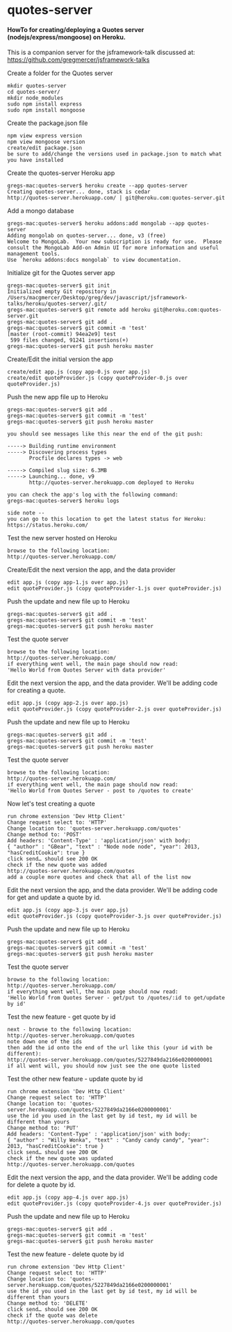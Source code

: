 quotes-server
==================

#### HowTo for creating/deploying a Quotes server (nodejs/express/mongoose) on Heroku.

This is a companion server for the jsframework-talk discussed at:
https://github.com/gregmercer/jsframework-talks

Create a folder for the Quotes server
```
mkdir quotes-server
cd quotes-server/
mkdir node_modules
sudo npm install express
sudo npm install mongoose
```

Create the package.json file
```
npm view express version
npm view mongoose version
create/edit package.json
be sure to add/change the versions used in package.json to match what you have installed
```

Create the quotes-server Heroku app
```
gregs-mac:quotes-server$ heroku create --app quotes-server
Creating quotes-server... done, stack is cedar
http://quotes-server.herokuapp.com/ | git@heroku.com:quotes-server.git
```

Add a mongo database
```
gregs-mac:quotes-server$ heroku addons:add mongolab --app quotes-server
Adding mongolab on quotes-server... done, v3 (free)
Welcome to MongoLab.  Your new subscription is ready for use.  Please consult the MongoLab Add-on Admin UI for more information and useful management tools.
Use `heroku addons:docs mongolab` to view documentation.
```

Initialize git for the Quotes server app
```
gregs-mac:quotes-server$ git init
Initialized empty Git repository in /Users/macgmercer/Desktop/greg/dev/javascript/jsframework-talks/heroku/quotes-server/.git/
gregs-mac:quotes-server$ git remote add heroku git@heroku.com:quotes-server.git
gregs-mac:quotes-server$ git add .
gregs-mac:quotes-server$ git commit -m 'test'
[master (root-commit) 94ea2e9] test
 599 files changed, 91241 insertions(+)
gregs-mac:quotes-server$ git push heroku master
```

Create/Edit the initial version the app
```
create/edit app.js (copy app-0.js over app.js)
create/edit quoteProvider.js (copy quoteProvider-0.js over quoteProvider.js)
```

Push the new app file up to Heroku
```
gregs-mac:quotes-server$ git add .
gregs-mac:quotes-server$ git commit -m 'test'
gregs-mac:quotes-server$ git push heroku master

you should see messages like this near the end of the git push:

-----> Building runtime environment
-----> Discovering process types
       Procfile declares types -> web

-----> Compiled slug size: 6.3MB
-----> Launching... done, v9
       http://quotes-server.herokuapp.com deployed to Heroku

you can check the app's log with the following command:
gregs-mac:quotes-server$ heroku logs       

side note -- 
you can go to this location to get the latest status for Heroku:
https://status.heroku.com/
```

Test the new server hosted on Heroku
```
browse to the following location:
http://quotes-server.herokuapp.com/
```

Create/Edit the next version the app, and the data provider
```
edit app.js (copy app-1.js over app.js)
edit quoteProvider.js (copy quoteProvider-1.js over quoteProvider.js)
```

Push the update and new file up to Heroku
```
gregs-mac:quotes-server$ git add .
gregs-mac:quotes-server$ git commit -m 'test'
gregs-mac:quotes-server$ git push heroku master
```

Test the quote server 
```
browse to the following location:
http://quotes-server.herokuapp.com/
if everything went well, the main page should now read:
'Hello World from Quotes Server with data provider'
```

Edit the next version the app, and the data provider.
We'll be adding code for creating a quote.
```
edit app.js (copy app-2.js over app.js)
edit quoteProvider.js (copy quoteProvider-2.js over quoteProvider.js)
```

Push the update and new file up to Heroku
```
gregs-mac:quotes-server$ git add .
gregs-mac:quotes-server$ git commit -m 'test'
gregs-mac:quotes-server$ git push heroku master
```

Test the quote server 
```
browse to the following location:
http://quotes-server.herokuapp.com/
if everything went well, the main page should now read:
'Hello World from Quotes Server - post to /quotes to create'
```

Now let's test creating a quote
```
run chrome extension 'Dev Http Client'
Change request select to: 'HTTP'
Change location to: 'quotes-server.herokuapp.com/quotes'
Change method to: 'POST'
Add headers: 'Content-Type' : 'application/json' with body:
{ "author" : "GBear", "text" : "Node node node", "year": 2013, "hasCreditCookie": true }
click send… should see 200 OK
check if the new quote was added
http://quotes-server.herokuapp.com/quotes
add a couple more quotes and check that all of the list now
```

Edit the next version the app, and the data provider.
We'll be adding code for get and update a quote by id.
```
edit app.js (copy app-3.js over app.js)
edit quoteProvider.js (copy quoteProvider-3.js over quoteProvider.js)
```

Push the update and new file up to Heroku
```
gregs-mac:quotes-server$ git add .
gregs-mac:quotes-server$ git commit -m 'test'
gregs-mac:quotes-server$ git push heroku master
```

Test the quote server 
```
browse to the following location:
http://quotes-server.herokuapp.com/
if everything went well, the main page should now read:
'Hello World from Quotes Server - get/put to /quotes/:id to get/update by id'
```

Test the new feature - get quote by id
```
next - browse to the following location:
http://quotes-server.herokuapp.com/quotes
note down one of the ids
then add the id onto the end of the url like this (your id with be different):
http://quotes-server.herokuapp.com/quotes/5227849da2166e0200000001
if all went will, you should now just see the one quote listed
```

Test the other new feature - update quote by id
```
run chrome extension 'Dev Http Client'
Change request select to: 'HTTP'
Change location to: 'quotes-server.herokuapp.com/quotes/5227849da2166e0200000001'
use the id you used in the last get by id test, my id will be different than yours
Change method to: 'PUT'
Add headers: 'Content-Type' : 'application/json' with body:
{ "author" : "Willy Wonka", "text" : "Candy candy candy", "year": 2013, "hasCreditCookie": true }
click send… should see 200 OK
check if the new quote was updated
http://quotes-server.herokuapp.com/quotes
```

Edit the next version the app, and the data provider.
We'll be adding code for delete a quote by id.
```
edit app.js (copy app-4.js over app.js)
edit quoteProvider.js (copy quoteProvider-4.js over quoteProvider.js)
```

Push the update and new file up to Heroku
```
gregs-mac:quotes-server$ git add .
gregs-mac:quotes-server$ git commit -m 'test'
gregs-mac:quotes-server$ git push heroku master
```

Test the new feature - delete quote by id
```
run chrome extension 'Dev Http Client'
Change request select to: 'HTTP'
Change location to: 'quotes-server.herokuapp.com/quotes/5227849da2166e0200000001'
use the id you used in the last get by id test, my id will be different than yours
Change method to: 'DELETE'
click send… should see 200 OK
check if the quote was delete
http://quotes-server.herokuapp.com/quotes
```



